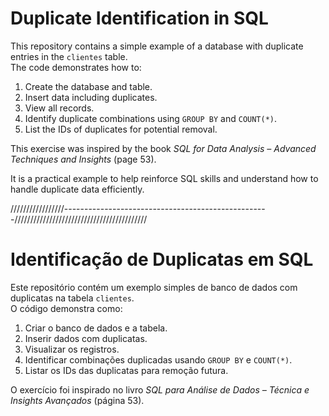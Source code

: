 # Duplicate Identification in SQL

This repository contains a simple example of a database with duplicate entries in the `clientes` table.  
The code demonstrates how to:

1. Create the database and table.  
2. Insert data including duplicates.  
3. View all records.  
4. Identify duplicate combinations using `GROUP BY` and `COUNT(*)`.  
5. List the IDs of duplicates for potential removal.

This exercise was inspired by the book *SQL for Data Analysis – Advanced Techniques and Insights* (page 53).  

It is a practical example to help reinforce SQL skills and understand how to handle duplicate data efficiently.


/////////////////---------------------------------------------------//////////////////////////////////////////

# Identificação de Duplicatas em SQL

Este repositório contém um exemplo simples de banco de dados com duplicatas na tabela `clientes`.  
O código demonstra como:

1. Criar o banco de dados e a tabela.  
2. Inserir dados com duplicatas.  
3. Visualizar os registros.  
4. Identificar combinações duplicadas usando `GROUP BY` e `COUNT(*)`.  
5. Listar os IDs das duplicatas para remoção futura.  

O exercício foi inspirado no livro *SQL para Análise de Dados – Técnica e Insights Avançados* (página 53).
